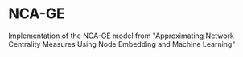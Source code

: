 # NCA-GE
Implementation of the NCA-GE model from "Approximating Network Centrality Measures Using Node Embedding and Machine Learning"
